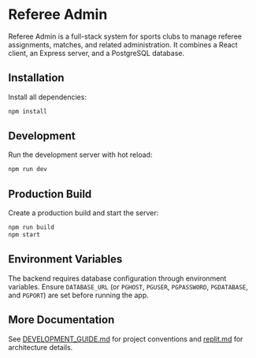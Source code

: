 # Referee Admin

Referee Admin is a full-stack system for sports clubs to manage referee assignments, matches, and related administration. It combines a React client, an Express server, and a PostgreSQL database.

## Installation

Install all dependencies:

```bash
npm install
```

## Development

Run the development server with hot reload:

```bash
npm run dev
```

## Production Build

Create a production build and start the server:

```bash
npm run build
npm start
```

## Environment Variables

The backend requires database configuration through environment variables. Ensure `DATABASE_URL` (or `PGHOST`, `PGUSER`, `PGPASSWORD`, `PGDATABASE`, and `PGPORT`) are set before running the app.

## More Documentation

See [DEVELOPMENT_GUIDE.md](DEVELOPMENT_GUIDE.md) for project conventions and [replit.md](replit.md) for architecture details.
